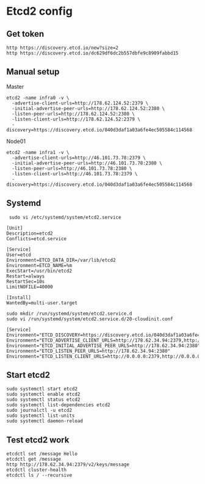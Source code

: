 Etcd2 config
============

Get token
----------

    http https://discovery.etcd.io/new?size=2
    http https://discovery.etcd.io/dc629df6dc2b557dbfe9c8909fabbd15

Manual setup
-------------

Master
```
etcd2 -name infra0 -v \
  -advertise-client-urls=http://178.62.124.52:2379 \
  -initial-advertise-peer-urls=http://178.62.124.52:2380 \
  -listen-peer-urls=http://178.62.124.52:2380 \
  -listen-client-urls=http://178.62.124.52:2379 \
  -discovery=https://discovery.etcd.io/040d3daf1a03a6fe4ec505584c114568
```

Node01
```
etcd2 -name infra1 -v \
  -advertise-client-urls=http://46.101.73.78:2379 \
  -initial-advertise-peer-urls=http://46.101.73.78:2380 \
  -listen-peer-urls=http://46.101.73.78:2380 \
  -listen-client-urls=http://46.101.73.78:2379 \
  -discovery=https://discovery.etcd.io/040d3daf1a03a6fe4ec505584c114568
```

Systemd
-------

     sudo vi /etc/systemd/system/etcd2.service

```
[Unit]
Description=etcd2
Conflicts=etcd.service

[Service]
User=etcd
Environment=ETCD_DATA_DIR=/var/lib/etcd2
Environment=ETCD_NAME=%m
ExecStart=/usr/bin/etcd2
Restart=always
RestartSec=10s
LimitNOFILE=40000

[Install]
WantedBy=multi-user.target
```

    sudo mkdir /run/systemd/system/etcd2.service.d
    sudo vi /run/systemd/system/etcd2.service.d/20-cloudinit.conf

```
[Service]
Environment="ETCD_DISCOVERY=https://discovery.etcd.io/040d3daf1a03a6fe4ec505584c114568"
Environment="ETCD_ADVERTISE_CLIENT_URLS=http://178.62.34.94:2379,http://178.62.34.94:4001"
Environment="ETCD_INITIAL_ADVERTISE_PEER_URLS=http://178.62.34.94:2380"
Environment="ETCD_LISTEN_PEER_URLS=http://178.62.34.94:2380"
Environment="ETCD_LISTEN_CLIENT_URLS=http://0.0.0.0:2379,http://0.0.0.0:4001"
```

Start etcd2
-----------

    sudo systemctl start etcd2
    sudo systemctl enable etcd2
    sudo systemctl status etcd2
    sudo systemctl list-dependencies etcd2
    sudo journalctl -u etcd2
    sudo systemctl list-units
    sudo systemctl daemon-reload

Test etcd2 work
---------------

    etcdctl set /message Hello
    etcdctl get /message
    http http://178.62.34.94:2379/v2/keys/message
    etcdctl cluster-health
    etcdctl ls / --recursive
